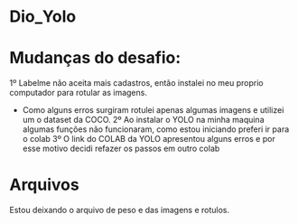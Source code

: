 # Dio_Yolo

# Mudanças do desafio:
1º Labelme não aceita mais cadastros, então instalei no meu proprio computador para rotular as imagens.
   * Como alguns erros surgiram rotulei apenas algumas imagens e utilizei um o dataset da COCO.
2º Ao instalar o YOLO na minha maquina algumas funções não funcionaram, como estou iniciando preferi ir para o colab
3º O link do COLAB da YOLO apresentou alguns erros e por esse motivo decidi refazer os passos em outro colab

# Arquivos
Estou deixando o arquivo de peso e das imagens e rotulos. 

